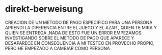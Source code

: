 # direkt-berweisung
CREACION DE UN METODO DE PAGO ESPECIFICO PARA UNA PERSONA
APRENDI LA DIFERENCIA ENTRE EL JUEGO Y EL AZAR , QUIEN TE MIRA Y QUIEN SE ENTREGA ,NADA DE ESTO FUE UN ERROR
EMPEZAMOS INVESTIGANDO SOBRE EL METODO DE PAGO QUE APARECE Y DESAPARECE EN CONSEQUENCIA A MI TESTEO EN PROVECHO PROPIO, PERO HE EMPEZADO A CAMBIAR COMO PERSONA

